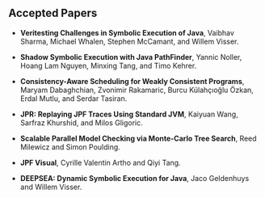## Accepted Papers

- **Veritesting Challenges in Symbolic Execution of Java**,
Vaibhav Sharma, Michael Whalen, Stephen McCamant, and Willem Visser.

- **Shadow Symbolic Execution with Java PathFinder**,
Yannic Noller, Hoang Lam Nguyen, Minxing Tang, and Timo Kehrer.

- **Consistency-Aware Scheduling for Weakly Consistent Programs**,
Maryam Dabaghchian, Zvonimir Rakamaric, Burcu Külahçıoğlu Özkan, Erdal Mutlu, and Serdar Tasiran.

- **JPR: Replaying JPF Traces Using Standard JVM**,
Kaiyuan Wang, Sarfraz Khurshid, and Milos Gligoric.

- **Scalable Parallel Model Checking via Monte-Carlo Tree Search**,
Reed Milewicz and Simon Poulding.

- **JPF Visual**,
Cyrille Valentin Artho and Qiyi Tang.

- **DEEPSEA: Dynamic Symbolic Execution for Java**,
Jaco Geldenhuys and Willem Visser.